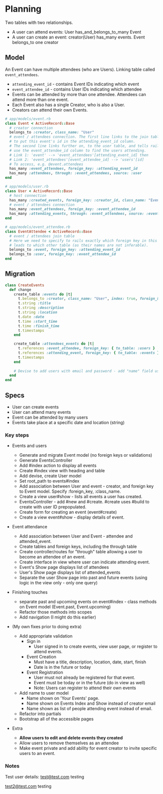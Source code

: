 # Planning

Two tables with two relationships.

- A user can attend events: User has_and_belongs_to_many Event
- A user can create an event: creator(User) has_many events. Event belongs_to one creator

## Model

An Event can have multiple attendees (who are Users). Linking table called `event_attendees`.

- `attending_event_id` - contains Event IDs indicating which event
- `event_attendee_id` - contains User IDs indicating which attendee
- Events can be attended by more than one attendee. Attendees can attend more than one event.
- Each Event also has a single Creator, who is also a User.
- Creators can attend their own Events.

```rb
# app/models/event.rb
class Event < ActiveRecord::Base
  # creator connection
  belongs_to :creator, class_name: "User"
  # event / attendees connection. The first line links to the join table and tells rails
  # to put this event's id in the attending_event_id column.
  # The second line links further on, to the user table, and tells rails to
  # use the event_attendee_id column to find the users attending.
  # Link 1: 'event' --> 'event_attendees'[attending_event_id] then
  # Link 2: 'event_attendees'[event_attendee_id] --> 'users'[id]
  # To access, e.g. @event.attendees
  has_many :event_attendees, foreign_key: :attending_event_id
  has_many :attendees, through: :event_attendees, source: :user
end

# app/models/user.rb
class User < ActiveRecord::Base
  # host connection
  has_many :created_events, foreign_key: :creator_id, class_name: "Event"
  # event / attendees connection
  has_many :event_attendees, foreign_key: :event_attendee_id
  has_many :attending_events, through: :event_attendees, source: :event
end

# app/models/event_attendee.rb
class EventAttendee < ActiveRecord::Base
  # event / attendees join table
  # Here we need to specify to rails exactly which foreign key in this table
  # leads to which other table (as their names are not inferable).
  belongs_to :event, foreign_key: :attending_event_id
  belongs_to :user, foreign_key: :event_attendee_id
end
```

## Migration

```rb
class CreateEvents
  def change
    create_table :events do |t|
      t.belongs_to :creator, class_name: "User", index: true, foreign_key: true
      t.string :title
      t.string :description
      t.string :location
      t.date :date
      t.time :start_time
      t.time :finish_time
      t.timestamps
    end

    create_table :attendees_events do |t|
      t.references :event_attendee, foreign_key: { to_table: :users }
      t.references :attending_event, foreign_key: { to_table: :events }
      t.timestamps
    end
  
    # Devise to add users with email and password - add "name" field using usual method
  end
end
```

## Specs

- User can create events
- User can attend many events
- Event can be attended by many users
- Events take place at a specific date and location (string)

### Key steps

- Events and users
  - Generate and migrate Event model (no foreign keys or validations)
  - Generate EventsController
  - Add #index action to display all events
  - Create #index view with heading and table
  - Add devise, create User model
  - Set root_path to events#index
  - Add association between User and event - creator, and foreign key to Event model. Specify :foreign_key, :class_name.
  - Create a view user#show - lists all events a user has created.
  - EventsController - add #new and #create. #create uses #build to create with user ID prepopulated.
  - Create form for creating an event (event#create)
  - Create a view event#show - display details of event.

- Event attendance
  - Add association between User and Event - attendee and attended_event.
  - Create tables and foreign keys, including the through table
  - Create controller/routes for "through" table allowing a user to become an attendee of an event.
  - Create interface in view where user can indicate attending event.
  - Event's Show page displays list of attendees
  - User's Show page displays list of attended_events
  - Separate the user Show page into past and future events (using logic in the view only - only one query)

- Finishing touches
  - separate past and upcoming events on event#index - class methods on Event model (Event.past, Event.upcoming)
  - Refactor those methods into scopes
  - Add navigation (I might do this earlier)

- (My own fixes prior to doing extra)
  - Add appropriate validation
    - Sign in
      - User signed in to create events, view user page, or register to attend events.
    - Event Creation
      - Must have a title, description, location, date, start, finish
      - Date is in the future or today
    - Event Registration
      - User must not already be registered for that event.
      - Event must be today or in the future (do in view as well)
      - Note: Users can register to attend their own events
  - Add name to user model
    - Name shown on 'Your Events' page.
    - Name shown on Events Index and Show instead of creator email
    - Name shown as list of people attending event instead of email.
  - Refactor into partials
  - Bootstrap all of the accessible pages

- Extra
  - **Allow users to edit and delete events they created**
  - Allow users to remove themselves as an attendee
  - Make event private and add ability for event creator to invite specific users to an event.

### Notes

Test user details:
<test@test.com>
testing

<test2@test.com>
testing
